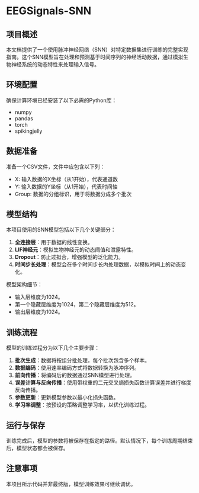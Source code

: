 # EEGSignals-SNN

## 项目概述

本文档提供了一个使用脉冲神经网络（SNN）对特定数据集进行训练的完整实现指南。这个SNN模型旨在处理和预测基于时间序列的神经活动数据，通过模拟生物神经系统的动态特性来处理输入信号。

## 环境配置

确保计算环境已经安装了以下必需的Python库：

- numpy
- pandas
- torch
- spikingjelly

## 数据准备

准备一个CSV文件，文件中应包含以下列：

- X: 输入数据的X坐标（从1开始），代表通道数
- Y: 输入数据的Y坐标（从1开始），代表时间轴
- Group: 数据的分组标识，用于将数据分成多个批次

## 模型结构

本项目使用的SNN模型包括以下几个关键部分：

1. **全连接层**：用于数据的线性变换。
2. **LIF神经元**：模拟生物神经元的动态阈值和泄露特性。
3. **Dropout**：防止过拟合，增强模型的泛化能力。
4. **时间步长处理**：模型会在多个时间步长内处理数据，以模拟时间上的动态变化。

模型架构细节：
- 输入层维度为1024。
- 第一个隐藏层维度为1024，第二个隐藏层维度为512。
- 输出层维度为1024。

## 训练流程

模型的训练过程分为以下几个主要步骤：

1. **批次生成**：数据将按组分批处理，每个批次包含多个样本。
2. **数据编码**：使用速率编码方式将数据转换为脉冲序列。
3. **前向传播**：将编码后的数据通过SNN模型进行处理。
4. **误差计算与反向传播**：使用带权重的二元交叉熵损失函数计算误差并进行梯度反向传播。
5. **参数更新**：更新模型参数以最小化损失函数。
6. **学习率调整**：按预设的策略调整学习率，以优化训练过程。

## 运行与保存

训练完成后，模型的参数将被保存在指定的路径。默认情况下，每个训练周期结束后，模型状态都会被保存。

## 注意事项

本项目所示代码并非最终版，模型训练效果可继续调优。

